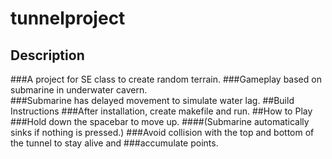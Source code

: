 # tunnelproject
## Description
###A project for SE class to create random terrain.
###Gameplay based on submarine in underwater cavern.  
###Submarine has delayed movement to simulate water lag.
##Build Instructions
###After installation, create makefile and run.
##How to Play
###Hold down the spacebar to move up. 
####(Submarine automatically sinks if nothing is pressed.)
###Avoid collision with the top and bottom of the tunnel to stay alive and
###accumulate points.

